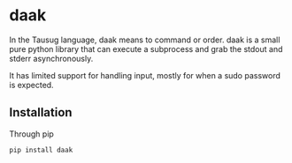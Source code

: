# daak

In the Tausug language, daak means to command or order.  daak is a small pure python library that can execute a 
subprocess and grab the stdout and stderr asynchronously.

It has limited support for handling input, mostly for when a sudo password is expected.

## Installation

Through pip

```bash
pip install daak
```